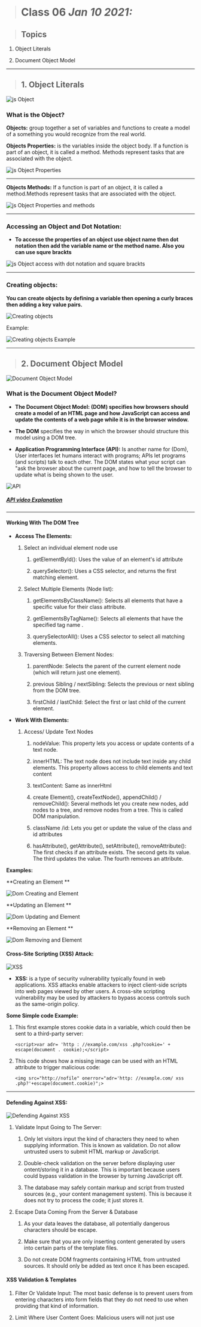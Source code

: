 > # Class 06 *Jan 10 2021:*

> ## Topics
 
   1. Object Literals
    
   2. Document Object Model
  
---


> ## 1. Object Literals

![js Object](https://javascript.info/article/object/object-user.svg)

### **What is the Object?**

**Objects:** group together a set of variables and functions to create a model
of a something you would recognize from the real world.

**Objects Properties:** is the variables inside the object body. If a function is part of an object, it is called a method.
Methods represent tasks that are associated with the object.

![js Object Properties](https://i.pinimg.com/originals/35/b2/42/35b2423677beefbb58f338e39eb853a7.jpg)

----

**Objects Methods:** If a function is part of an object, it is called a method.Methods represent tasks that are associated with the object.

![js Object Properties and methods](https://www.researchgate.net/profile/Henrique_Gaspar/publication/325361495/figure/fig1/AS:630136558858241@1527247671438/A-ship-as-a-JS-object-with-properties-eg-name-length-and-methods-eg-sail-idle.png)

----

### **Accessing an Object and Dot Notation:**

* **To accesse the properties of an object use object name then dot notation then add the variable name or the method name. Also you can use squre brackts**

![js Object access with dot notation and square brackts](https://dmitripavlutin.com/static/50a87420915de18f26da616865fe9825/05127/access-object-properties-2.png)


----

### **Creating objects:**

**You can create objects by defining a variable then opening a curly braces then adding a key value pairs.**

![Creating objects](https://d2tlksottdg9m1.cloudfront.net/uploads/2019/02/basic-JSON.jpg)

Example:

![Creating objects Example](https://image.slidesharecdn.com/javascript-110725163050-phpapp01/95/javascript-literacy-2-728.jpg?cb=1311612096)

---


> ## 2. Document Object Model


![Document Object Model](https://pbs.twimg.com/media/Dfgm4VPVAAEkcK5.jpg)


### **What is the Document Object Model?** 

* **The Document Object Model: (DOM) specifies how browsers should create a model of an HTML page and how JavaScript can access and update the contents of a web page while it is in the browser window.**

* **The DOM** specifies the way in which the browser should structure this model using a DOM tree.

* **Application Programming Interface (API):** Is another name for (Dom), User interfaces let humans interact with programs; APls let programs (and scripts) talk to each other. The DOM states what your script can "ask the browser about the current page, and how to tell the browser to update what is being shown to the user.


![API](https://www.bbvaapimarket.com/wp-content/uploads/2016/06/bbva-open4u-que-hace-una-api-por-mi-negocio.png)

##### [API video Explanation](https://miro.medium.com/max/2560/1*v5HlKG-TIvm7BU5S34F1rw.png)

----

#### **Working With The DOM Tree**

* **Access The Elements:**

   1. Select an individual element node use
       
        1. getElementByld(): Uses the value of an element's id attribute
       
        2. querySelector(): Uses a CSS selector, and returns the first matching element.
       
   2. Select Multiple Elements (Node list):
   
       1. getElementsByClassName(): Selects all elements that have a specific value for their class attribute.
       
       2. getElementsByTagName(): Selects all elements that have the specified tag name .
       
       3. querySelectorAll(): Uses a CSS selector to select all matching elements.
   
   3. Traversing Between Element Nodes: 
 
       1. parentNode: Selects the parent of the current element node (which will return just one element). 
       
       2. previous Sibling / nextSibling: Selects the previous or next sibling from the DOM tree. 
       
       3. firstChild / lastChild: Select the first or last child of the current element.
   

* **Work With Elements:**

  1. Access/ Update Text Nodes
  
      1. nodeValue: This property lets you access or update contents of a text node.
      
      2. innerHTML: The text node does not include text inside any child elements. This property allows access to child elements and text content
      
      3. textContent: Same as innerHtml
      
      4. create Element(), createTextNode(), appendChild() / removeChild(): Several methods let you create new nodes, add nodes to a tree, and remove nodes from a tree. This is called DOM manipulation.
      
      5. className /id: Lets you get or update the value of the class and id attributes
      
      6. hasAttribute(), getAttribute(), setAttribute(), removeAttribute(): The first checks if an attribute exists. The second gets its value. The third updates the value. The fourth removes an attribute.
      

**Examples:**

**Creating an Element **

![Dom Creating and Element](https://codebrainer.azureedge.net/images/createElement_js_06.png)


**Updating an Element **

![Dom Updating and Element](https://blog.knoldus.com/wp-content/uploads/2018/11/html.png)



**Removing an Element **

![Dom Removing and Element](https://codebrainer.azureedge.net/images/createElement_js_09.png)


      
      
#### **Cross-Site Scripting (XSS) Attack:**

![XSS](https://i.ytimg.com/vi/oEFPFc36weY/maxresdefault.jpg)

* **XSS:** is a type of security vulnerability typically found in web applications. XSS attacks enable attackers to inject client-side scripts into web pages viewed by other users. A cross-site scripting vulnerability may be used by attackers to bypass access controls such as the same-origin policy.


**Some Simple code Example:**

   1. This first example stores cookie data in a variable, which could then be sent to a third-party server:

       `<script>var adr= 'http : //example.com/xss .php?cookie=' + escape(document . cookie);</script>`


   2. This code shows how a missing image can be used with an HTML attribute to trigger malicious code:

       `<img src="http://nofile" onerror="adr='http: //example.com/ xss .php?'+escape(document.cookie)";>`

----

#### Defending Against XSS:

![Defending Against XSS](https://www.articlediary.com/assets/cloud-hosting.png)


1. Validate Input Going to The Server:

   1. Only let visitors input the kind of characters they need to when supplying information. This is known as validation. Do not allow untrusted users to submit HTML markup or JavaScript.
   
   2. Double-check validation on the server before displaying user  ontent/storing it in a database.  This is important because users  could bypass validation in the browser by turning JavaScript off.  
   
   3. The database may safely contain markup and script from trusted sources (e.g., your  content management system). This is because it does not try to  process the code; it just stores it. 
   
2. Escape Data Coming From the Server & Database   

   1. As your data leaves the database, all potentially dangerous characters should be escape.
   
   2. Make sure that you are only inserting content generated by users into certain parts of the template files.
   
   3. Do not create DOM fragments containing HTML from untrusted sources. It should only be added as text once it has been escaped.
   
   
   
#### XSS Validation & Templates


1. Filter Or Validate Input: The most basic defense is to prevent users from entering characters into form fields that they do not need to use when providing that kind of information.


2. Limit Where User Content Goes: Malicious users will not just use <script> tags to try and create an XSS attack. As you saw on p228, malicious code can live in an event handler attribute without being wrapped in <script> tags. XSS can also be triggered by malicious code in CSS or URLs.


#### XSS Escaping & Controlling Markup

1. **Escaping User Content:** All data from untrusted sources should be escaped on the server before it is shown on the page. Most server-side languages offer helper functions that will strip-out or escape malicious code.

 Example:
      
 Escape these characters so that they are displayed as characters (not processed as code).

   1. `&` `&amp; &#x27; (not &apos;)`

   2. `<` `&lt; &quot;`

   3. `>` `&gt; I &#x2F;`

   4. `&#x60;`


2. **Adding User Content:** When you add untrusted content to an HTML page, once it has been escaped on the server, it should still be added to the page as text.
both offer tools for doing this:

-JAVASCRIPT: Never include data from untrusted sources in JavaScript. It involves escaping all ASCII characters with a value less than 256 that are not alphanumeric characters (and can be a security risk).

 Example:

   1. DO use: textContent or innerText

   2. DO NOT use: innerHTML 


-JQUERY

   1. DO use: `.text()`

   2. DO NOT use: `.html()`


3. **URLS:** If you have links containing user input (e.g., links to a user profile or search queries), use the JavaScript encodeURIComponent () method to encode the user input. It encodes the following characters:

 Example:

    `, I ? : @ & = + $ # `


**Notes:**
  
 ** You can still use the innerHTML property and jQuery `.html()` method to add HTML to the DOM, but you must make sure that:
      
   1. You control all of the markup being generated (do not allow user content that could contain markup).
       
   2. The user's content is escaped and added as text using t he approaches noted above, rather than adding the user's content as HTML.
   
   

